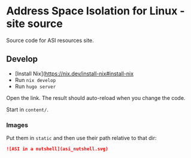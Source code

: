 # Address Space Isolation for Linux - site source

Source code for ASI resources site.

## Develop

- [Install Nix](https://nix.dev/install-nix#install-nix
- Run `nix develop`
- Run `hugo server`

Open the link. The result should auto-reload when you change the code.

Start in `content/`.

### Images

Put them in `static` and then use their path relative to that dir:

```markdown
![ASI in a nutshell](asi_nutshell.svg)
```
